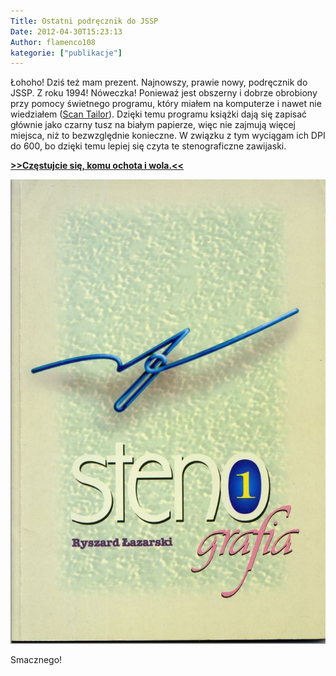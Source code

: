```yaml
---
Title: Ostatni podręcznik do JSSP
Date: 2012-04-30T15:23:13
Author: flamenco108
kategorie: ["publikacje"]
---
```


Łohoho! Dziś też mam prezent. Najnowszy, prawie nowy, podręcznik do
JSSP. Z roku 1994! Nóweczka! Ponieważ jest obszerny i dobrze obrobiony
przy pomocy świetnego programu, który miałem na komputerze i nawet nie
wiedziałem ([Scan Tailor](http://scantailor.sourceforge.net/)). Dzięki
temu programu książki dają się zapisać głównie jako czarny tusz na
białym papierze, więc nie zajmują więcej miejsca, niż to bezwzględnie
konieczne. W związku z tym wyciągam ich DPI do 600, bo dzięki temu
lepiej się czyta te stenograficzne zawijaski.

**[>>Częstujcie się, komu ochota i wola.<<](https://www.stenografia.pl/podreczniki/jssp/jssp_1994_okladki.pdf)**

![](jssp_1994-okladka.jpg)


Smacznego!
